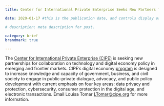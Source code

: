 ```yaml
---
title: Center for International Private Enterprise Seeks New Partners for Digital Economy Program

date: 2020-01-17 #this is the publication date, and controls display order.

# description: meta description for post.

category: brief
brandmark: true

---
```


The [Center for International Private Enterprise (CIPE)][l1] is seeking new partnerships for collaboration on technology and digital economy policy in emerging and frontier markets. CIPE’s digital economy [program][l2] is designed to increase knowledge and capacity of government, business, and civil society to engage in public-private dialogue, advocacy, and public policy development with current emphasis on four key areas: data privacy and protection, cybersecurity, consumer protection in the digital age, and electronic transactions. Email Louisa Tomar LTomar@cipe.org for more information.

[l1]: https://www.cipe.org/
[l2]: https://www.cipe.org/projects/promoting-democratic-policy-dialogue-to-build-a-more-inclusive-and-secure-digital-economy/
